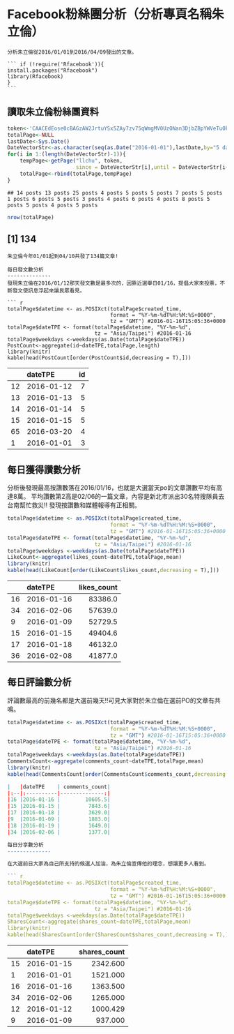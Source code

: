 Facebook粉絲團分析（分析專頁名稱朱立倫）
================
	分析朱立倫從2016/01/01到2016/04/09發出的文章。
	
	``` if (!require('Rfacebook')){
    install.packages("Rfacebook")
    library(Rfacebook)
    }
	```
讀取朱立倫粉絲團資料
--------------------

``` r
token<-'CAACEdEose0cBAGzAW2JrtuYSx5ZAy7zv75qWmgMV0UzONan3DjbZBpYWVeTuOkXd8tToF1285Kw2w4NzM0ORGArPRrnwR0LLsYjh99iiTd4535fEOBMP6IlLjHkIAWy2LePpwhxVvAlBdt9KRYNKxtBCtoTUXxb5QVNngJ5I3RhfTvIxhyhW0M0CDrr4fxQ6FotKJdowZDZD'
totalPage<-NULL
lastDate<-Sys.Date()
DateVectorStr<-as.character(seq(as.Date("2016-01-01"),lastDate,by="5 days"))
for(i in 1:(length(DateVectorStr)-1)){
    tempPage<-getPage("llchu", token,
                      since = DateVectorStr[i],until = DateVectorStr[i+1])
    totalPage<-rbind(totalPage,tempPage)
}
```
    ## 14 posts 13 posts 25 posts 4 posts 5 posts 5 posts 7 posts 5 posts 1 posts 6 posts 5 posts 3 posts 4 posts 6 posts 4 posts 8 posts 5 posts 5 posts 4 posts 5 posts 

``` r
nrow(totalPage)
```
   ## [1] 134
```
朱立倫今年01/01起到04/10共發了134篇文章!

每日發文數分析
-------------- 
發現朱立倫在2016/01/12那天發文數是最多次的，因靠近選舉日01/16，提倡大家來投票，不斷發文使訊息浮起來讓民眾看見。

``` r
totalPage$datetime <- as.POSIXct(totalPage$created_time, 
                                 format = "%Y-%m-%dT%H:%M:%S+0000", 
                                 tz = "GMT") #2016-01-16T15:05:36+0000
totalPage$dateTPE <- format(totalPage$datetime, "%Y-%m-%d", 
                            tz = "Asia/Taipei") #2016-01-16
totalPage$weekdays <-weekdays(as.Date(totalPage$dateTPE))
PostCount<-aggregate(id~dateTPE,totalPage,length)
library(knitr)
kable(head(PostCount[order(PostCount$id,decreasing = T),]))
```

|   |dateTPE    | id|
|:--|:----------|--:|
|12 |2016-01-12 |  7|
|13 |2016-01-13 |  5|
|14 |2016-01-14 |  5|
|15 |2016-01-15 |  5|
|65 |2016-03-20 |  4|
|1  |2016-01-01 |  3|

每日獲得讚數分析
----------------
分析後發現最高按讚數落在2016/01/16，也就是大選當天po的文章讚數平均有高達8萬。 平均讚數第2高是02/06的一篇文章，內容是新北市派出30名特搜隊員去台南幫忙救災!! 發現按讚數和媒體報導有正相關。

``` r
totalPage$datetime <- as.POSIXct(totalPage$created_time, 
                                 format = "%Y-%m-%dT%H:%M:%S+0000", 
                                 tz = "GMT") #2016-01-16T15:05:36+0000
totalPage$dateTPE <- format(totalPage$datetime, "%Y-%m-%d", 
                            tz = "Asia/Taipei") #2016-01-16
totalPage$weekdays <-weekdays(as.Date(totalPage$dateTPE))
LikeCount<-aggregate(likes_count~dateTPE,totalPage,mean)
library(knitr)
kable(head(LikeCount[order(LikeCount$likes_count,decreasing = T),]))
```

|   |dateTPE    | likes_count|
|:--|:----------|-----------:|
|16 |2016-01-16 |     83386.0|
|34 |2016-02-06 |     57639.0|
|9  |2016-01-09 |     52729.5|
|15 |2016-01-15 |     49404.6|
|17 |2016-01-18 |     46132.0|
|36 |2016-02-08 |     41877.0|
每日評論數分析
--------------

評論數最高的前幾名都是大選前幾天!!可見大家對於朱立倫在選前PO的文章有共鳴。

``` r
totalPage$datetime <- as.POSIXct(totalPage$created_time, 
                                 format = "%Y-%m-%dT%H:%M:%S+0000", 
                                 tz = "GMT") #2016-01-16T15:05:36+0000
totalPage$dateTPE <- format(totalPage$datetime, "%Y-%m-%d", 
                            tz = "Asia/Taipei") #2016-01-16
totalPage$weekdays <-weekdays(as.Date(totalPage$dateTPE))
CommentsCount<-aggregate(comments_count~dateTPE,totalPage,mean)
library(knitr)
kable(head(CommentsCount[order(CommentsCount$comments_count,decreasing = T),]))

|   |dateTPE    | comments_count|
|:--|:----------|--------------:|
|16 |2016-01-16 |        10605.5|
|15 |2016-01-15 |         7843.6|
|17 |2016-01-18 |         3629.0|
|9  |2016-01-09 |         1883.0|
|18 |2016-01-19 |         1649.0|
|34 |2016-02-06 |         1377.0|

每日分享數分析
--------------

在大選前日大家為自己所支持的候選人加油，為朱立倫宣傳他的理念，想讓更多人看到。

``` r
totalPage$datetime <- as.POSIXct(totalPage$created_time, 
                                 format = "%Y-%m-%dT%H:%M:%S+0000", 
                                 tz = "GMT") #2016-01-16T15:05:36+0000
totalPage$dateTPE <- format(totalPage$datetime, "%Y-%m-%d", 
                            tz = "Asia/Taipei") #2016-01-16
totalPage$weekdays <-weekdays(as.Date(totalPage$dateTPE))
SharesCount<-aggregate(shares_count~dateTPE,totalPage,mean)
library(knitr)
kable(head(SharesCount[order(SharesCount$shares_count,decreasing = T),]))
```

|   |dateTPE    | shares_count|
|:--|:----------|------------:|
|15 |2016-01-15 |     2342.600|
|1  |2016-01-01 |     1521.000|
|16 |2016-01-16 |     1363.500|
|34 |2016-02-06 |     1265.000|
|12 |2016-01-12 |     1000.429|
|9  |2016-01-09 |      937.000|